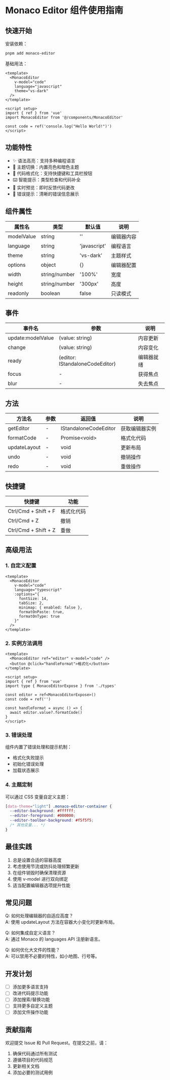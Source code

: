 # Monaco Editor 组件使用指南

## 快速开始

安装依赖：
```bash
pnpm add monaco-editor
```

基础用法：
```vue
<template>
  <MonacoEditor
    v-model="code"
    language="javascript"
    theme="vs-dark"
  />
</template>

<script setup>
import { ref } from 'vue'
import MonacoEditor from '@/components/MonacoEditor'

const code = ref('console.log("Hello World!")')
</script>
```

## 功能特性

- ✨ 语法高亮：支持多种编程语言
- 🎨 主题切换：内置亮色和暗色主题
- 📝 代码格式化：支持快捷键和工具栏按钮
- ⌨️ 智能提示：类型检查和代码补全
- 🔄 实时预览：即时反馈代码更改
- 🎯 错误提示：清晰的错误信息展示

## 组件属性

| 属性名 | 类型 | 默认值 | 说明 |
|--------|------|---------|------|
| modelValue | string | '' | 编辑器内容 |
| language | string | 'javascript' | 编程语言 |
| theme | string | 'vs-dark' | 主题样式 |
| options | object | {} | 编辑器配置 |
| width | string/number | '100%' | 宽度 |
| height | string/number | '300px' | 高度 |
| readonly | boolean | false | 只读模式 |

## 事件

| 事件名 | 参数 | 说明 |
|--------|------|------|
| update:modelValue | (value: string) | 内容更新 |
| change | (value: string) | 内容变化 |
| ready | (editor: IStandaloneCodeEditor) | 编辑器就绪 |
| focus | - | 获得焦点 |
| blur | - | 失去焦点 |

## 方法

| 方法名 | 参数 | 返回值 | 说明 |
|--------|------|--------|------|
| getEditor | - | IStandaloneCodeEditor | 获取编辑器实例 |
| formatCode | - | Promise\<void\> | 格式化代码 |
| updateLayout | - | void | 更新布局 |
| undo | - | void | 撤销操作 |
| redo | - | void | 重做操作 |

## 快捷键

| 快捷键 | 功能 |
|--------|------|
| Ctrl/Cmd + Shift + F | 格式化代码 |
| Ctrl/Cmd + Z | 撤销 |
| Ctrl/Cmd + Shift + Z | 重做 |

## 高级用法

### 1. 自定义配置

```vue
<template>
  <MonacoEditor
    v-model="code"
    language="typescript"
    :options="{
      fontSize: 14,
      tabSize: 2,
      minimap: { enabled: false },
      formatOnPaste: true,
      formatOnType: true
    }"
  />
</template>
```

### 2. 实例方法调用

```vue
<template>
  <MonacoEditor ref="editor" v-model="code" />
  <button @click="handleFormat">格式化</button>
</template>

<script setup>
import { ref } from 'vue'
import type { MonacoEditorExpose } from './types'

const editor = ref<MonacoEditorExpose>()
const code = ref('')

const handleFormat = async () => {
  await editor.value?.formatCode()
}
</script>
```

### 3. 错误处理

组件内置了错误处理和提示机制：
- 格式化失败提示
- 初始化错误处理
- 加载状态展示

### 4. 主题定制

可以通过 CSS 变量自定义主题：

```css
[data-theme="light"] .monaco-editor-container {
  --editor-background: #ffffff;
  --editor-foreground: #000000;
  --editor-toolbar-background: #f5f5f5;
  /* 其他变量... */
}
```

## 最佳实践

1. 总是设置合适的容器高度
2. 考虑使用节流或防抖处理频繁更新
3. 在组件销毁时确保清理资源
4. 使用 v-model 进行双向绑定
5. 适当配置编辑器选项提升性能

## 常见问题

Q: 如何处理编辑器的自适应高度？  
A: 使用 updateLayout 方法在容器大小变化时更新布局。

Q: 如何集成自定义语言？  
A: 通过 Monaco 的 languages API 注册新语言。

Q: 如何优化大文件的性能？  
A: 可以禁用不必要的特性，如小地图、行号等。

## 开发计划

- [ ] 添加更多语言支持
- [ ] 改进代码提示功能
- [ ] 添加搜索/替换功能
- [ ] 支持更多自定义主题
- [ ] 添加文件操作功能

## 贡献指南

欢迎提交 Issue 和 Pull Request。在提交之前，请：

1. 确保代码通过所有测试
2. 遵循项目的代码规范
3. 更新相关文档
4. 添加必要的测试用例